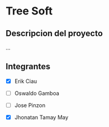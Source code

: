 # Tree Soft

## Descripcion del proyecto

...

## Integrantes

- [x] Erik Ciau

- [ ] Oswaldo Gamboa

- [ ] Jose Pinzon

- [x] Jhonatan Tamay May
